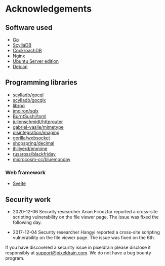# Acknowledgements

## Software used

 * [Go](https://golang.org/)
 * [ScyllaDB](https://www.scylladb.com/)
 * [CockroachDB](https://www.cockroachlabs.com/)
 * [Nginx](https://www.nginx.com/)
 * [Ubuntu Server edition](https://ubuntu.com/)
 * [Debian](https://www.debian.org/)

## Programming libraries

 * [scylladb/gocql](https://github.com/scylladb/gocql)
 * [scylladb/gocqlx](https://github.com/scylladb/gocqlx)
 * [lib/pq](github.com/lib/pq)
 * [jmoiron/sqlx](https://github.com/jmoiron/sqlx)
 * [BurntSushi/toml](https://github.com/BurntSushi/toml)
 * [julienschmidt/httprouter](https://github.com/julienschmidt/httprouter)
 * [gabriel-vasile/mimetype](https://github.com/gabriel-vasile/mimetype)
 * [disintegration/imaging](github.com/disintegration/imaging)
 * [gorilla/websocket](github.com/gorilla/websocket)
 * [shopspring/decimal](github.com/shopspring/decimal)
 * [jhillyerd/enmime](github.com/jhillyerd/enmime)
 * [russross/blackfriday](https://github.com/russross/blackfriday)
 * [microcosm-cc/bluemonday](github.com/microcosm-cc/bluemonday)

### Web framework

 * [Svelte](https://svelte.dev/)

## Security work

 * 2020-12-06 Security researcher Arian Firoozfar reported a cross-site
   scripting vulnerability on the file viewer page. The issue was fixed the
   following day.

 * 2017-12-04 Security researcher Hangyi reported a cross-site scripting
   vulnerability on the file viewer page. The issue was fixed on the 6th.

If you have discovered a security issue in pixeldrain please disclose it
responsibly at [support@pixeldrain.com](mailto:support@pixeldrain.com). We do
not have a bug bounty program.
